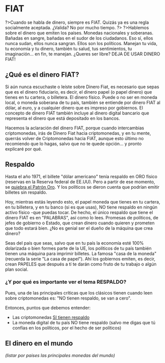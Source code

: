 # FIAT

?>Cuando se habla de dinero, siempre es FIAT. Quizás ya es una regla socialmente aceptada. ¿Valida? No por mucho tiempo.
?>
?>Hablemos sobre el dinero que emiten los países. Monedas nacionales y soberanas. Bañadas en sangre, bañadas en el sudor de los ciudadanos. Eso sí, ellos nunca sudan, ellos nunca sangran. Ellos son los políticos. Manejan tu vida, tu economía y tu dinero, también tu salud, tus sentimientos, tu imaginación... en fin, te manejan. ¿Queres ser libre? DEJA DE USAR DINERO FIAT!


## ¿Qué es el dinero FIAT?
Si aún nunca escuchaste o leíste sobre Dinero Fiat, es necesario que sepas que es el dinero fiduciario, es decir, el dinero papel (o papel dinero) que tienes en tu cartera, o billetera. El dinero físico. Puede o no ser en moneda local, o moneda soberana de tu país, también se entiende por dinero FIAT al dólar, al euro, y a cualquier dinero que es impreso por gobiernos. El concepto de dinero FIAT también incluye al dinero digital bancario que representa el dinero que está depositado en los bancos.

Hacemos la aclaración del dinero FIAT, porque cuando intercambias criptomonedas, irás de Dinero Fiat hacia criptomonedas, y en tu mente, querrás volver de Criptomonedas hacia FIAT, aunque esto último no recomiendo que lo hagas, salvo que no te quede opción... y pronto explicaré por qué.

## Respaldo

Hasta el año 1971, el billete "dólar americano" tenía respaldo en ORO físico (reservas en la Reserva federal de EE.UU). Pero a partir de ese momento, se [quiebra el Patrón Oro](/docs/c/oro.md). Y los políticos se dieron cuenta que podrían emitir billetes sin respaldo.

Hoy, mientras estás leyendo esto, el papel moneda que tienes en tu cartera, en tu billetera, y en tu banco (si es que usas), NO tiene respaldo en ningún activo físico -que puedas tocar. De hecho, el único respaldo que tiene el dinero FIAT es en "PALABRAS", así como lo lees. Promesas de políticos, de jefes de gobierno o Estado, que crean dinero cuando quieren y prometen que todo estará bien. ¿No es genial ser el dueño de la máquina que crea dinero?

Seas del país que seas, salvo que en tu país la economía esté 100% dolarizada o bien formes parte de la UE, los políticos de tu país también tienen una máquina para imprimir billetes. La famosa "casa de la moneda" (recuerda la serie "La casa de papel"). Ahí los gobiernos emiten, es decir, crean PAPELES que después a tí te darán como fruto de tu trabajo o algún plan social.

### ¿Y por qué es importante ver el tema RESPALDO?
Pues, una de las principales críticas que los clásicos tienen cuando leen sobre criptomonedas es: "NO tienen respaldo, se van a cero".

Entonces, puntos que debemos entender:
- Las criptomonedas [SI tienen respaldo](../intro.md#respaldo)
- La moneda digital de tu país NO tiene respaldo (salvo me digas que tú confías en los políticos, por el hecho de ser políticos)



## El dinero en el mundo

_(listar por paises las principales monedas del mundo)_